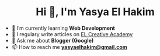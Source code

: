 <h1 align="center">Hi 👋, I'm Yasya El Hakim</h1>

<p>

- 🌱 I’m currently learning **Web Development**
- 📝 I regulary write articles on [EL Creative Academy](https://www.elcreativeacademy.com/)
- 💬 Ask me about **Blogger (Google)**
- 📫 How to reach me **yasyaelhakim@gmail.com**

</p>
